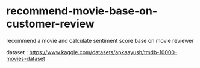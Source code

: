# recommend-movie-base-on-customer-review
recommend a movie and calculate sentiment score base on movie reviewer

dataset :
https://www.kaggle.com/datasets/apkaayush/tmdb-10000-movies-dataset
